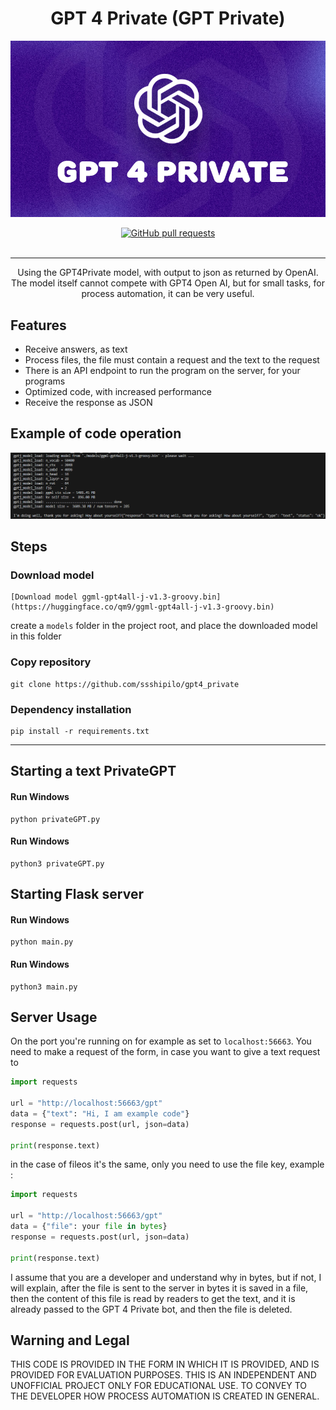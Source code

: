 
<h1 align="center">GPT 4 Private (GPT Private)</h1>

![GPT 4 Private](https://github.com/ssshipilo/gpt4_private/blob/main/git/welcome.png)

<div align="center">
  <a href="https://github.com/ssshipilo/microsoft_account/pull">
    <img src="https://img.shields.io/github/issues-pr/cdnjs/cdnjs.svg" alt="GitHub pull requests" />
  </a>
</div>

<br />

___

<div align="center">
    Using the GPT4Private model, with output to json as returned by OpenAI. The model itself cannot compete with GPT4 Open AI, but for small tasks, for process automation, it can be very useful.
</div>

## Features

- Receive answers, as text
- Process files, the file must contain a request and the text to the request
- There is an API endpoint to run the program on the server, for your programs
- Optimized code, with increased performance
- Receive the response as JSON

## Example of code operation
![GPT 4 Private](https://github.com/ssshipilo/gpt4_private/blob/main/git/example.png)

## Steps

### Download model
    [Download model ggml-gpt4all-j-v1.3-groovy.bin](https://huggingface.co/qm9/ggml-gpt4all-j-v1.3-groovy.bin) 

create a `models` folder in the project root, and place the downloaded model in this folder

### Copy repository
    git clone https://github.com/ssshipilo/gpt4_private

### Dependency installation
    pip install -r requirements.txt

___

## Starting a text PrivateGPT

#### Run Windows
    python privateGPT.py

#### Run Windows
    python3 privateGPT.py

## Starting Flask server

#### Run Windows
    python main.py

#### Run Windows
    python3 main.py

## Server Usage
On the port you're running on for example as set to `localhost:56663`.
You need to make a request of the form, in case you want to give a text request to

```python
import requests

url = "http://localhost:56663/gpt"
data = {"text": "Hi, I am example code"}
response = requests.post(url, json=data)

print(response.text)
```

in the case of fileos it's the same, only you need to use the file key, example :

```python
import requests

url = "http://localhost:56663/gpt"
data = {"file": your file in bytes}
response = requests.post(url, json=data)

print(response.text)
```

I assume that you are a developer and understand why in bytes, but if not, I will explain, after the file is sent to the server in bytes it is saved in a file, then the content of this file is read by readers to get the text, and it is already passed to the GPT 4 Private bot, and then the file is deleted.


## Warning and Legal
THIS CODE IS PROVIDED IN THE FORM IN WHICH IT IS PROVIDED, AND IS PROVIDED FOR EVALUATION PURPOSES. THIS IS AN INDEPENDENT AND UNOFFICIAL PROJECT ONLY FOR EDUCATIONAL USE. TO CONVEY TO THE DEVELOPER HOW PROCESS AUTOMATION IS CREATED IN GENERAL.
